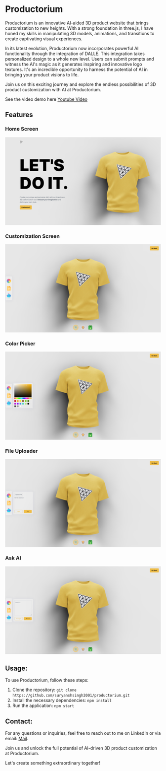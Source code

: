 # Productorium

Productorium is an innovative AI-aided 3D product website that brings customization to new heights. With a strong foundation in three.js, I have honed my skills in manipulating 3D models, animations, and transitions to create captivating visual experiences.

In its latest evolution, Productorium now incorporates powerful AI functionality through the integration of DALLE. This integration takes personalized design to a whole new level. Users can submit prompts and witness the AI's magic as it generates inspiring and innovative logo textures. It's an incredible opportunity to harness the potential of AI in bringing your product visions to life.

Join us on this exciting journey and explore the endless possibilities of 3D product customization with AI at Productorium.

See the video demo here 
[Youtube Video](https://youtu.be/TswOa5umuNo)

## Features

### Home Screen
![1](https://github.com/suryanshsingh2001/Productorium/blob/main/Screenshot%20(16).png)
### Customization Screen
![1](https://github.com/suryanshsingh2001/Productorium/blob/main/Screenshot%20(17).png)
### Color Picker
![1](https://github.com/suryanshsingh2001/Productorium/blob/main/Screenshot%20(18).png)
### File Uploader
![1](https://github.com/suryanshsingh2001/Productorium/blob/main/Screenshot%20(19).png)
### Ask AI
![1](https://github.com/suryanshsingh2001/Productorium/blob/main/Screenshot%20(20).png)



## Usage:

To use Productorium, follow these steps:

1. Clone the repository: `git clone https://github.com/suryanshsingh2001/productorium.git`
2. Install the necessary dependencies: `npm install`
3. Run the application: `npm start`



## Contact:

For any questions or inquiries, feel free to reach out to me on LinkedIn or via email: [Mail](mailto:ricochetthestoryteller2001@gmail.com
).

Join us and unlock the full potential of AI-driven 3D product customization at Productorium.

Let's create something extraordinary together!
